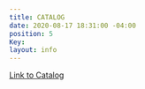 ```yaml
---
title: CATALOG
date: 2020-08-17 18:31:00 -04:00
position: 5
Key: 
layout: info
---
```


[Link to Catalog](www.sportswearcollection.com/ps/t_shirts?site=OZFKIJUWMO)